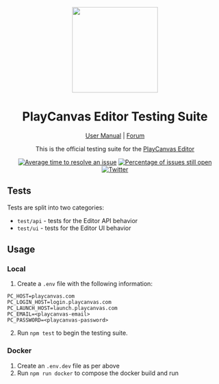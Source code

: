 <div align="center">

<img width="200" src="https://s3-eu-west-1.amazonaws.com/static.playcanvas.com/platform/images/logo/playcanvas-logo-medium.png"/>

# PlayCanvas Editor Testing Suite

[User Manual](https://developer.playcanvas.com) | [Forum](https://forum.playcanvas.com)

This is the official testing suite for the [PlayCanvas Editor](https://playcanvas.com)

[![Average time to resolve an issue][resolution-badge]][isitmaintained-url]
[![Percentage of issues still open][open-issues-badge]][isitmaintained-url]
[![Twitter][twitter-badge]][twitter-url]

</div>

## Tests

Tests are split into two categories:

- `test/api` - tests for the Editor API behavior
- `test/ui` - tests for the Editor UI behavior

## Usage

### Local

1. Create a `.env` file with the following information: 

```
PC_HOST=playcanvas.com
PC_LOGIN_HOST=login.playcanvas.com
PC_LAUNCH_HOST=launch.playcanvas.com
PC_EMAIL=<playcanvas-email>
PC_PASSWORD=<playcanvas-password>
```

2. Run `npm test` to begin the testing suite.

### Docker

1. Create an `.env.dev` file as per above
2. Run `npm run docker` to compose the docker build and run

[resolution-badge]: https://isitmaintained.com/badge/resolution/playcanvas/editor-test.svg
[open-issues-badge]: https://isitmaintained.com/badge/open/playcanvas/editor-test.svg
[isitmaintained-url]: https://isitmaintained.com/project/playcanvas/editor-test
[twitter-badge]: https://img.shields.io/twitter/follow/playcanvas.svg?style=social&label=Follow
[twitter-url]: https://twitter.com/intent/follow?screen_name=playcanvas